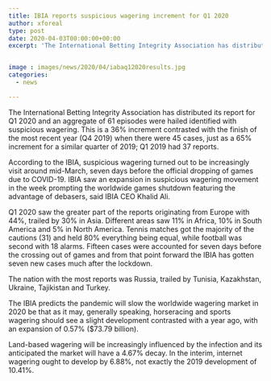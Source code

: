 ```yaml
---
title: IBIA reports suspicious wagering increment for Q1 2020
author: xforeal 
type: post
date: 2020-04-03T00:00:00+00:00
excerpt: 'The International Betting Integrity Association has distributed its report for Q1 2020 and an aggregate of 61 episodes were hailed identified with suspicious betting '


image : images/news/2020/04/iabaq12020results.jpg
categories:
  - news

---
```

The International Betting Integrity Association has distributed its report for Q1 2020 and an aggregate of 61 episodes were hailed identified with suspicious wagering. This is a 36&percnt; increment contrasted with the finish of the most recent year (Q4 2019) when there were 45 cases, just as a 65&percnt; increment for a similar quarter of 2019; Q1 2019 had 37 reports. 

According to the IBIA, suspicious wagering turned out to be increasingly visit around mid-March, seven days before the official dropping of games due to COVID-19. IBIA saw an expansion in suspicious wagering movement in the week prompting the worldwide games shutdown featuring the advantage of debasers, said IBIA CEO Khalid Ali. 

Q1 2020 saw the greater part of the reports originating from Europe with 44&percnt;, trailed by 30&percnt; in Asia. Different areas saw 11&percnt; in Africa, 10&percnt; in South America and 5&percnt; in North America. Tennis matches got the majority of the cautions (31) and held 80&percnt; everything being equal, while football was second with 18 alarms. Fifteen cases were accounted for seven days before the crossing out of games and from that point forward the IBIA has gotten seven new cases much after the lockdown. 

The nation with the most reports was Russia, trailed by Tunisia, Kazakhstan, Ukraine, Tajikistan and Turkey. 

The IBIA predicts the pandemic will slow the worldwide wagering market in 2020 be that as it may, generally speaking, horseracing and sports wagering should see a slight development contrasted with a year ago, with an expansion of 0.57&percnt; ($73.79 billion). 

Land-based wagering will be increasingly influenced by the infection and its anticipated the market will have a 4.67&percnt; decay. In the interim, internet wagering ought to develop by 6.88&percnt;, not exactly the 2019 development of 10.41&percnt;.